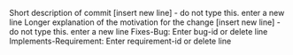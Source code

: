 Short description of commit
[insert new line] - do not type this. enter a new line
Longer explanation of the motivation for the change
[insert new line] - do not type this. enter a new line
Fixes-Bug: Enter bug-id or delete line
Implements-Requirement: Enter requirement-id or delete line








